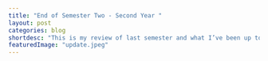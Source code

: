 ```yaml
---
title: "End of Semester Two - Second Year "
layout: post
categories: blog
shortdesc: "This is my review of last semester and what I’ve been up to! I’ve worked on numerous projects for my course but we’ll get into that soon. I’ve also gained more experience in industry working on more programmes for BBC One."
featuredImage: "update.jpeg"
---
```

